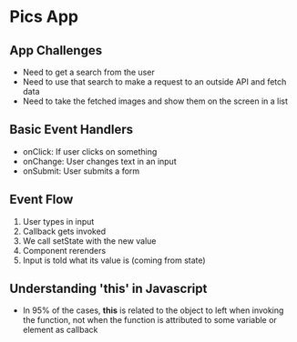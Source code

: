 # Pics App

## App Challenges
- Need to get a search from the user
- Need to use that search to make a request to an outside API and fetch data
- Need to take the fetched images and show them on the screen in a list

## Basic Event Handlers
- onClick: If user clicks on something
- onChange: User changes text in an input
- onSubmit: User submits a form

## Event Flow
1. User types in input
2. Callback gets invoked
3. We call setState with the new value
4. Component rerenders
5. Input is told what its value is (coming from state)

## Understanding 'this' in Javascript
- In 95% of the cases, **this** is related to the object to left when invoking the function, not when the function is attributed to some variable or element as callback